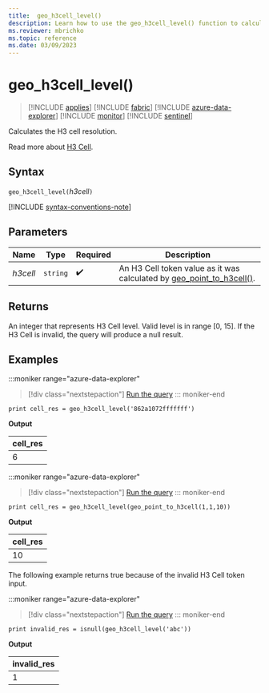 ```yaml
---
title:  geo_h3cell_level()
description: Learn how to use the geo_h3cell_level() function to calculate the H3 cell resolution.
ms.reviewer: mbrichko
ms.topic: reference
ms.date: 03/09/2023
---
```

# geo_h3cell_level()

> [!INCLUDE [applies](../includes/applies-to-version/applies.md)] [!INCLUDE [fabric](../includes/applies-to-version/fabric.md)] [!INCLUDE [azure-data-explorer](../includes/applies-to-version/azure-data-explorer.md)] [!INCLUDE [monitor](../includes/applies-to-version/monitor.md)] [!INCLUDE [sentinel](../includes/applies-to-version/sentinel.md)]

Calculates the H3 cell resolution.

Read more about [H3 Cell](https://eng.uber.com/h3/).

## Syntax

`geo_h3cell_level(`*h3cell*`)`

[!INCLUDE [syntax-conventions-note](../includes/syntax-conventions-note.md)]

## Parameters

|Name|Type|Required|Description|
|--|--|--|--|
| *h3cell* | `string` |  :heavy_check_mark: | An H3 Cell token value as it was calculated by [geo_point_to_h3cell()](geo-point-to-h3cell-function.md).|

## Returns

An integer that represents H3 Cell level. Valid level is in range [0, 15]. If the H3 Cell is invalid, the query will produce a null result.

## Examples

:::moniker range="azure-data-explorer"
> [!div class="nextstepaction"]
> <a href="https://dataexplorer.azure.com/clusters/help/databases/Samples?query=H4sIAAAAAAAAAysoyswrUUhOzcmJL0otVrBVSE/Nj88wBgvkpJal5mioW5gZJRoamBulQYC6JgA3an62NAAAAA==" target="_blank">Run the query</a>
::: moniker-end

```kusto
print cell_res = geo_h3cell_level('862a1072fffffff')
```

**Output**

|cell_res|
|---|
|6|

:::moniker range="azure-data-explorer"
> [!div class="nextstepaction"]
> <a href="https://dataexplorer.azure.com/clusters/help/databases/Samples?query=H4sIAAAAAAAAAysoyswrUUhOzcmJL0otVrBVSE/Nj88wBgvkpJal5miABArygariS2AyGoY6QGigqQkAmqtQej4AAAA=" target="_blank">Run the query</a>
::: moniker-end

```kusto
print cell_res = geo_h3cell_level(geo_point_to_h3cell(1,1,10))
```

**Output**

|cell_res|
|---|
|10|

The following example returns true because of the invalid H3 Cell token input.

:::moniker range="azure-data-explorer"
> [!div class="nextstepaction"]
> <a href="https://dataexplorer.azure.com/clusters/help/databases/Samples?query=H4sIAAAAAAAAAysoyswrUcjMK0vMyUyJL0otVrBVyCzOK83J0UhPzY/PME5OzcmJz0ktS83RUE9MSlbX1AQAUAf8gDMAAAA=" target="_blank">Run the query</a>
::: moniker-end

```kusto
print invalid_res = isnull(geo_h3cell_level('abc'))
```

**Output**

|invalid_res|
|---|
|1|
